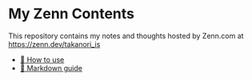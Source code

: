 # My Zenn Contents

This repository contains my notes and thoughts hosted by Zenn.com at https://zenn.dev/takanori_is

* [📘 How to use](https://zenn.dev/zenn/articles/zenn-cli-guide)
* [📘 Markdown guide](https://zenn.dev/zenn/articles/markdown-guide)